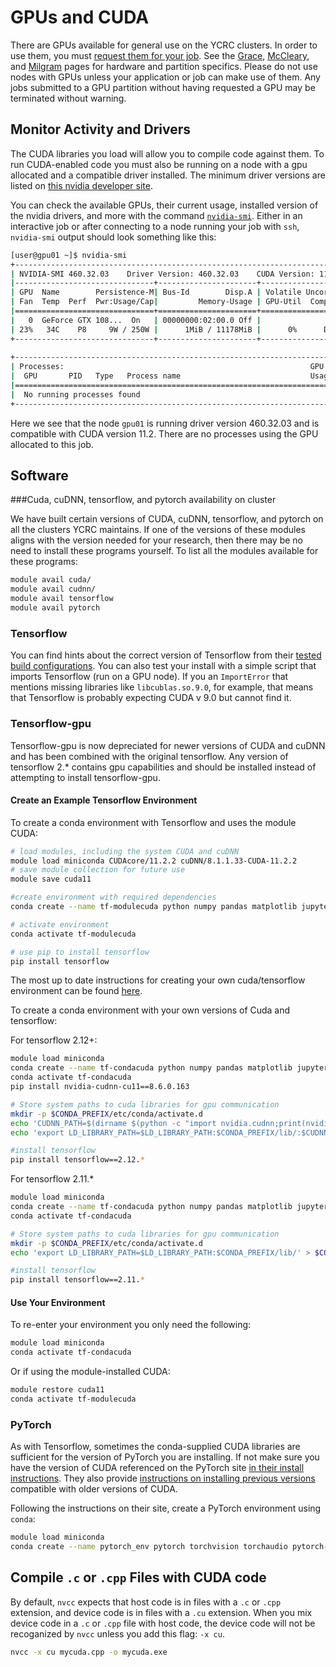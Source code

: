 # GPUs and CUDA

There are GPUs available for general use on the YCRC clusters. In order to use them, you must [request them for your job](/clusters-at-yale/job-scheduling/resource-requests/#request-gpus). See the [Grace](/clusters/grace), [McCleary](/clusters/mccleary), and [Milgram](/clusters/milgram) pages for hardware and partition specifics. Please do not use nodes with GPUs unless your application or job can make use of them. Any jobs submitted to a GPU partition without having requested a GPU may be terminated without warning.

## Monitor Activity and Drivers

The CUDA libraries you load will allow you to compile code against them. To run CUDA-enabled code you must also be running on a node with a gpu allocated and a compatible driver installed. The minimum driver versions are listed on [this nvidia developer site](https://docs.nvidia.com/deploy/cuda-compatibility/index.html).

You can check the available GPUs, their current usage, installed version of the nvidia drivers, and more with the command [`nvidia-smi`](https://developer.nvidia.com/nvidia-system-management-interface). Either in an interactive job or after connecting to a node running your job with `ssh`,  `nvidia-smi` output should look something like this:

``` bash
[user@gpu01 ~]$ nvidia-smi
+-----------------------------------------------------------------------------+
| NVIDIA-SMI 460.32.03    Driver Version: 460.32.03    CUDA Version: 11.2     |
|-------------------------------+----------------------+----------------------+
| GPU  Name        Persistence-M| Bus-Id        Disp.A | Volatile Uncorr. ECC |
| Fan  Temp  Perf  Pwr:Usage/Cap|         Memory-Usage | GPU-Util  Compute M. |
|===============================+======================+======================|
|   0  GeForce GTX 108...  On   | 00000000:02:00.0 Off |                  N/A |
| 23%   34C    P8     9W / 250W |      1MiB / 11178MiB |      0%      Default |
+-------------------------------+----------------------+----------------------+
                                                                               
+-----------------------------------------------------------------------------+
| Processes:                                                       GPU Memory |
|  GPU       PID   Type   Process name                             Usage      |
|=============================================================================|
|  No running processes found                                                 |
+-----------------------------------------------------------------------------+
```

Here we see that the node `gpu01` is running driver version 460.32.03 and is compatible with CUDA version 11.2. There are no processes using the GPU allocated to this job.

## Software

###Cuda, cuDNN, tensorflow, and pytorch availability on cluster

We have built certain versions of CUDA, cuDNN, tensorflow, and pytorch on all the clusters YCRC maintains. If one of the versions of these modules aligns with the version needed for your research, then there may be no need to install these programs yourself. To list all the modules available for these programs:

``` bash
module avail cuda/
module avail cudnn/
module avail tensorflow
module avail pytorch
```

### Tensorflow

You can find hints about the correct version of Tensorflow from their [tested build configurations](https://www.tensorflow.org/install/source#tested_build_configurations). You can also test your install with a simple script that imports Tensorflow (run on a GPU node). If you an `ImportError` that mentions missing libraries like `libcublas.so.9.0`, for example, that means that Tensorflow is probably expecting CUDA v 9.0 but cannot find it.

### Tensorflow-gpu 
Tensorflow-gpu is now depreciated for newer versions of CUDA and cuDNN and has been combined with the original tensorflow. Any version of tensorflow 2.* contains gpu capabilities and should be installed instead of attempting to install tensorflow-gpu.

#### Create an Example Tensorflow Environment

To create a conda environment with Tensorflow and uses the module CUDA:

```bash
# load modules, including the system CUDA and cuDNN
module load miniconda CUDAcore/11.2.2 cuDNN/8.1.1.33-CUDA-11.2.2
# save module collection for future use
module save cuda11

#create environment with required dependencies
conda create --name tf-modulecuda python numpy pandas matplotlib jupyter -c conda-forge 

# activate environment
conda activate tf-modulecuda

# use pip to install tensorflow
pip install tensorflow
```
The most up to date instructions for creating your own cuda/tensorflow environment can be found [here](https://www.tensorflow.org/install/pip). 

To create a conda environment with your own versions of Cuda and tensorflow:

For tensorflow 2.12+:

```bash
module load miniconda
conda create --name tf-condacuda python numpy pandas matplotlib jupyter cudatoolkit=11.8.0 
conda activate tf-condacuda
pip install nvidia-cudnn-cu11==8.6.0.163

# Store system paths to cuda libraries for gpu communication
mkdir -p $CONDA_PREFIX/etc/conda/activate.d
echo 'CUDNN_PATH=$(dirname $(python -c "import nvidia.cudnn;print(nvidia.cudnn.__file__)"))' >> $CONDA_PREFIX/etc/conda/activate.d/env_vars.sh
echo 'export LD_LIBRARY_PATH=$LD_LIBRARY_PATH:$CONDA_PREFIX/lib/:$CUDNN_PATH/lib' >> $CONDA_PREFIX/etc/conda/activate.d/env_vars.sh

#install tensorflow
pip install tensorflow==2.12.*

```

For tensorflow 2.11.*

```bash
module load miniconda
conda create --name tf-condacuda python numpy pandas matplotlib jupyter cudatoolkit=11.3.1 cudnn=8.2.1
conda activate tf-condacuda

# Store system paths to cuda libraries for gpu communication
mkdir -p $CONDA_PREFIX/etc/conda/activate.d
echo 'export LD_LIBRARY_PATH=$LD_LIBRARY_PATH:$CONDA_PREFIX/lib/' > $CONDA_PREFIX/etc/conda/activate.d/env_vars.sh

#install tensorflow
pip install tensorflow==2.11.*

```

#### Use Your Environment

To re-enter your environment you only need the following:

```bash
module load miniconda
conda activate tf-condacuda

```
Or if using the module-installed CUDA:

``` bash
module restore cuda11
conda activate tf-modulecuda
```

### PyTorch

As with Tensorflow, sometimes the conda-supplied CUDA libraries are sufficient for the version of PyTorch you are installing. 
If not make sure you have the version of CUDA referenced on the PyTorch site [in their install instructions](https://pytorch.org/get-started/locally/).
They also provide [instructions on installing previous versions](https://pytorch.org/get-started/previous-versions/) compatible with older versions of CUDA.

Following the instructions on their site, create a PyTorch environment using `conda`:

```bash
module load miniconda
conda create --name pytorch_env pytorch torchvision torchaudio pytorch-cuda=11.7 -c pytorch -c nvidia

```


## Compile `.c` or `.cpp` Files with CUDA code

By default, `nvcc` expects that host code is in files with a `.c` or `.cpp` extension, and device code is in files with a `.cu` extension. When you mix device code in a `.c` or `.cpp` file with host code, the device code will not be recoganized by `nvcc` unless you add this flag: `-x cu`.  

``` bash
nvcc -x cu mycuda.cpp -o mycuda.exe
```     
